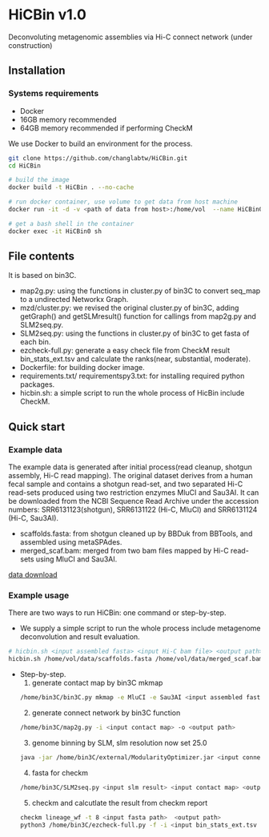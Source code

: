 # HiCBin v1.0
Deconvoluting metagenomic assemblies via Hi-C connect network
(under construction)

## Installation
### Systems requirements
- Docker
- 16GB memory recommended
- 64GB memory recommended if performing CheckM

We use Docker to build an environment for the process.
```bash 
git clone https://github.com/changlabtw/HiCBin.git
cd HiCBin

# build the image 
docker build -t HiCBin . --no-cache

# run docker container, use volume to get data from host machine
docker run -it -d -v <path of data from host>:/home/vol  --name HiCBin0 HiCBin

# get a bash shell in the container
docker exec -it HiCBin0 sh 
```

## File contents
It is based on bin3C.
- map2g.py: using the functions in cluster.py of bin3C to convert seq_map to a undirected Networkx Graph.
- mzd/cluster.py: we revised the original cluster.py of bin3C, adding getGraph() and getSLMresult() function for callings from map2g.py and SLM2seq.py. 
- SLM2seq.py: using the functions in cluster.py of bin3C to get fasta of each bin.
- ezcheck-full.py: generate a easy check file from CheckM result bin_stats_ext.tsv and calculate the ranks(near, substantial, moderate).
- Dockerfile: for building docker image.
- requirements.txt/ requirementspy3.txt: for installing required python packages.
- hicbin.sh: a simple script to run the whole process of HicBin include CheckM.



##  Quick start

###  Example data
The example data is generated after initial process(read cleanup, shotgun assembly, Hi-C read mapping). The original dataset derives from a human fecal sample and contains a shotgun read-set, and two separated Hi-C read-sets produced using two restriction enzymes MluCI and Sau3AI. It can be downloaded from the NCBI Sequence Read Archive under the accession numbers: SRR6131123(shotgun), SRR6131122 (Hi-C, MluCI) and SRR6131124 (Hi-C, Sau3AI).
- scaffolds.fasta: from shotgun cleaned up by BBDuk from BBTools, and assembled using metaSPAdes.
- merged_scaf.bam: merged from two bam files mapped by Hi-C read-sets using MluCI and Sau3AI.  

[data download](https://drive.google.com/drive/folders/141ZTekBQ3VVy4VbDMcrz32cOqus2N0lo?usp=sharing)

###  Example usage
There are two ways to run HiCBin: one command or step-by-step.
- We supply a simple script to run the whole process include metagenome deconvolution and result evaluation.
```bash 
# hicbin.sh <input assembled fasta> <input Hi-C bam file> <output path> <slm resolution default=25.0>
hicbin.sh /home/vol/data/scaffolds.fasta /home/vol/data/merged_scaf.bam /home/vol/output 25.0
```
- Step-by-step.
  1. generate contact map by bin3C mkmap
  ```bash 
  /home/bin3C/bin3C.py mkmap -e MluCI -e Sau3AI <input assembled fasta> <input Hi-C bam file> <output path>
  ```
  2. generate connect network by bin3C function
  ```bash
  /home/bin3C/map2g.py -i <input contact map> -o <output path>
  ```
  3. genome binning by SLM, slm resolution now set 25.0
  ```bash
  java -jar /home/bin3C/external/ModularityOptimizer.jar <input connect network> <output path/result.txt> 1 25.0 3 10 10 9001882 1
  ```
  4. fasta for checkm
  ```bash
  /home/bin3C/SLM2seq.py <input slm result> <input contact map> <output path>
  ```
  5. checkm and calcutlate the result from checkm report
  ```bash
  checkm lineage_wf -t 8 <input fasta path>  <output path>
  python3 /home/bin3C/ezcheck-full.py -f -i <input bin_stats_ext.tsv from chechm> -o <output path/ezcheck_result.csv>
  ```
